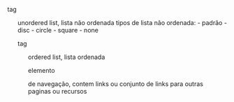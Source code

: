 tag <ul> unordered list, lista não ordenada
tipos de lista não ordenada:
    - padrão
    - disc
    - circle
    - square
    - none

tag <ol> ordered list, lista ordenada

elemento <nav> de navegação, contem links ou conjunto de links para outras paginas ou recursos